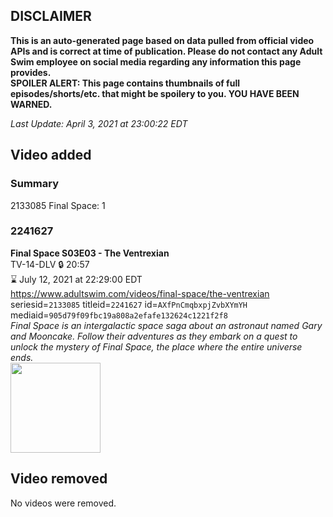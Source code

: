 ## DISCLAIMER
**This is an auto-generated page based on data pulled from official video APIs and is correct at time of publication. Please do not contact any Adult Swim employee on social media regarding any information this page provides.**  
**SPOILER ALERT: This page contains thumbnails of full episodes/shorts/etc. that might be spoilery to you. YOU HAVE BEEN WARNED.**  

_Last Update: April 3, 2021 at 23:00:22 EDT_
## Video added
### Summary
2133085 Final Space: 1  
### 2241627
**Final Space S03E03 - The Ventrexian**  
TV-14-DLV 🔒 20:57  
⌛ July 12, 2021 at 22:29:00 EDT  
https://www.adultswim.com/videos/final-space/the-ventrexian  
seriesid=`2133085` titleid=`2241627` id=`AXfPnCmqbxpjZvbXYmYH` mediaid=`905d79f09fbc19a808a2efafe132624c1221f2f8`  
_Final Space is an intergalactic space saga about an astronaut named Gary and Mooncake. Follow their adventures as they embark on a quest to unlock the mystery of Final Space, the place where the entire universe ends._  
<a href="https://media.cdn.adultswim.com/uploads/20210223/thumbnails/2_212231057109-finalspace_303_air_cid-NT54X.jpg"><img src="https://media.cdn.adultswim.com/uploads/20210223/thumbnails/2_212231057109-finalspace_303_air_cid-NT54X.jpg" height="144px" /></a>
## Video removed
No videos were removed.  
